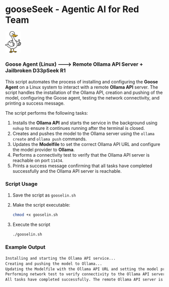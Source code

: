 # gooseSeek - Agentic AI for Red Team

<img src="assets/images/goose.jpg" width="10%" alt="Logo">

### Goose Agent (Linux) ---> Remote Ollama API Server + Jailbroken D33pSeek R1

This script automates the process of installing and configuring the **Goose Agent** on a Linux system to interact with a remote **Ollama API** server. The script handles the installation of the Ollama API, creation and pushing of the model, configuring the Goose agent, testing the network connectivity, and printing a success message.

The script performs the following tasks:

1. Installs the **Ollama API** and starts the service in the background using `nohup` to ensure it continues running after the terminal is closed.
2. Creates and pushes the model to the Ollama server using the `ollama create` and `ollama push` commands.
3. Updates the **Modelfile** to set the correct Ollama API URL and configure the model provider to **Ollama**.
4. Performs a connectivity test to verify that the Ollama API server is reachable on port `11434`.
5. Prints a success message confirming that all tasks have completed successfully and the Ollama API server is reachable.

### Script Usage

1. Save the script as `gooselin.sh`
2. Make the script executable:

   ```bash
   chmod +x gooselin.sh
3. Execute the script
   ```bash
   ./gooselin.sh

### Example Output
 ```bash
 Installing and starting the Ollama API service...
 Creating and pushing the model to Ollama...
 Updating the Modelfile with the Ollama API URL and setting the model provider...
 Performing network test to verify connectivity to the Ollama API server...
 All tasks have completed successfully. The remote Ollama API server is reachable on port 11434.
 ```
